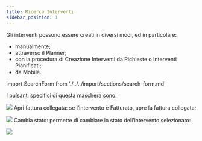 ```yaml
---
title: Ricerca Interventi
sidebar_position: 1
---
```


Gli interventi possono essere creati in diversi modi, ed in particolare:
-	manualmente;
-	attraverso il Planner;
-	con la procedura di Creazione Interventi da Richieste o Interventi Pianificati;
-	da Mobile.

import SearchForm from './../../import/sections/search-form.md'

<SearchForm />

I pulsanti specifici di questa maschera sono:

![](/img/neutral/common/open.png) Apri fattura collegata: se l’intervento è Fatturato, apre la fattura collegata;

![](/img/neutral/common/edit.png) Cambia stato: permette di cambiare lo stato dell’intervento selezionato:

![](/img/it-it/project-management/intervention/change.png)




